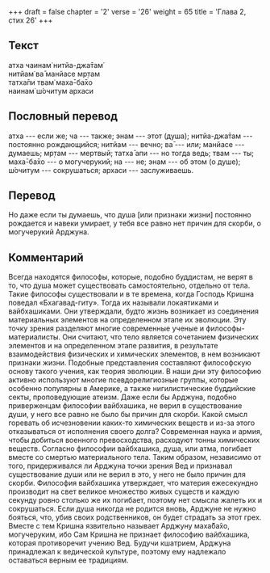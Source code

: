 +++
draft = false
chapter = '2'
verse = '26'
weight = 65
title = 'Глава 2, стих 26'
+++
## Текст

атха чаинам̇ нитйа-джа̄там̇  
нитйам̇ ва̄ манйасе мр̣там  
татха̄пи твам̇ маха̄-ба̄хо  
наинам̇ ш́очитум архаси

## Пословный перевод

атха --- если же; ча --- также; энам --- этот (душа); нитйа-джа̄там ---
постоянно рождающийся; нитйам --- вечно; ва̄ --- или; манйасе ---
думаешь; мр̣там --- мертвый; татха̄ апи --- но тогда ведь; твам --- ты;
маха̄-ба̄хо --- о могучерукий; на --- не; энам --- об этом (о душе);
ш́очитум --- сокрушаться; архаси --- заслуживаешь.

## Перевод

Но даже если ты думаешь, что душа \[или признаки жизни\] постоянно
рождается и навеки умирает, у тебя все равно нет причин для скорби, о
могучерукий Арджуна.

## Комментарий

Всегда находятся философы, которые, подобно буддистам, не верят в то,
что душа может существовать самостоятельно, отдельно от тела. Такие
философы существовали и в те времена, когда Господь Кришна поведал
«Бхагавад-гиту». Тогда их называли локаятиками и вайбхашиками. Они
утверждали, будто жизнь возникает из соединения материальных элементов
на определенном этапе их эволюции. Эту точку зрения разделяют многие
современные ученые и философы-материалисты. Они считают, что тело
является сочетанием физических элементов и на определенном этапе
развития, в результате взаимодействия физических и химических элементов,
в нем возникают признаки жизни. Подобные представления составляют
философскую основу такого учения, как теория эволюции. В наши дни эту
философию активно используют многие псевдорелигиозные группы, которые
особенно популярны в Америке, а также нигилистические буддийские секты,
проповедующие атеизм. Даже если бы Арджуна, подобно приверженцам
философии вайбхашика, не верил в существование души, у него все равно не
было бы причин для скорби. Какой смысл горевать об исчезновении каких-то
химических веществ и из-за этого отказываться от исполнения своего
долга? Современная наука и армия, чтобы добиться военного превосходства,
расходуют тонны химических веществ. Согласно философии вайбхашика, душа,
или атма, погибает вместе со смертью материального тела. Таким образом,
независимо от того, придерживался ли Арджуна точки зрения Вед и
признавал существование души или не верил в это, у него не было причин
для скорби. Философия вайбхашика утверждает, что материя ежесекундно
производит на свет великое множество живых существ и каждую секунду
ровно столько же их погибает, поэтому нет смысла жалеть их и
сокрушаться. Если душа никогда не родится вновь, Арджуне не нужно
бояться, что, убив своих родственников, он будет страдать за этот грех.
Вместе с тем Кришна язвительно называет Арджуну маха̄ба̄хо, могучеруким,
ибо Сам Кришна не признает философию вайбхашика, которая противоречит
учению Вед. Будучи кшатрием, Арджуна принадлежал к ведической культуре,
поэтому ему надлежало оставаться верным ее традициям.
